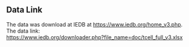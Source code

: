 ## Data Link
The data was download at IEDB at https://www.iedb.org/home_v3.php.  
The data link:  
https://www.iedb.org/downloader.php?file_name=doc/tcell_full_v3.xlsx    
